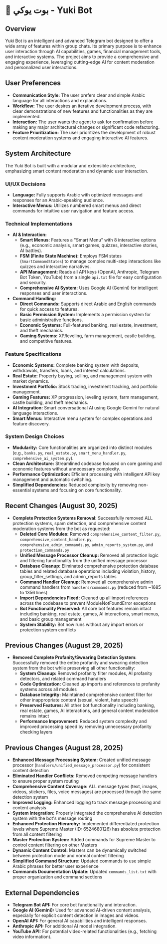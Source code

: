 # 🤖 بوت يوكي - Yuki Bot

## Overview
Yuki Bot is an intelligent and advanced Telegram bot designed to offer a wide array of features within group chats. Its primary purpose is to enhance user interaction through AI capabilities, games, financial management tools, and interactive systems. The project aims to provide a comprehensive and engaging experience, leveraging cutting-edge AI for content moderation and personalized user interactions.

## User Preferences
- **Communication Style:** The user prefers clear and simple Arabic language for all interactions and explanations.
- **Workflow:** The user desires an iterative development process, with clear demonstrations of new features and functionalities as they are implemented.
- **Interaction:** The user wants the agent to ask for confirmation before making any major architectural changes or significant code refactoring.
- **Feature Prioritization:** The user prioritizes the development of robust content moderation systems and engaging interactive AI features.

## System Architecture

The Yuki Bot is built with a modular and extensible architecture, emphasizing smart content moderation and dynamic user interaction.

### UI/UX Decisions
- **Language:** Fully supports Arabic with optimized messages and responses for an Arabic-speaking audience.
- **Interactive Menus:** Utilizes numbered smart menus and direct commands for intuitive user navigation and feature access.

### Technical Implementations
- **AI & Interaction:**
    - **Smart Menus:** Features a "Smart Menu" with 8 interactive options (e.g., economic analysis, smart games, quizzes, interactive stories, AI battles).
    - **FSM (Finite State Machine):** Employs FSM states (`SmartCommandStates`) to manage complex multi-step interactions like quizzes and interactive narratives.
    - **API Management:** Reads all API keys (OpenAI, Anthropic, Telegram Bot Token, YouTube) from a single `api.txt` file for easy configuration and security.
    - **Comprehensive AI System:** Uses Google AI (Gemini) for intelligent responses and user interactions.
- **Command Handling:**
    - **Direct Commands:** Supports direct Arabic and English commands for quick access to features.
    - **Basic Permission System:** Implements a permission system for basic administrative functions.
    - **Economic Systems:** Full-featured banking, real estate, investment, and theft mechanics.
    - **Gaming Systems:** XP/leveling, farm management, castle building, and competitive features.

### Feature Specifications
- **Economic Systems:** Complete banking system with deposits, withdrawals, transfers, loans, and interest calculations.
- **Real Estate:** Property buying, selling, and management system with market dynamics.
- **Investment Portfolio:** Stock trading, investment tracking, and portfolio management.
- **Gaming Features:** XP progression, leveling system, farm management, castle building, and theft mechanics.
- **AI Integration:** Smart conversational AI using Google Gemini for natural language interactions.
- **Smart Menus:** Interactive menu system for complex operations and feature discovery.

### System Design Choices
- **Modularity:** Core functionalities are organized into distinct modules (e.g., `banks.py`, `real_estate.py`, `smart_menu_handler.py`, `comprehensive_ai_system.py`).
- **Clean Architecture:** Streamlined codebase focused on core gaming and economic features without unnecessary complexity.
- **Performance Optimization:** Efficient processing with intelligent API key management and automatic switching.
- **Simplified Dependencies:** Reduced complexity by removing non-essential systems and focusing on core functionality.

## Recent Changes (August 30, 2025)
- **Complete Protection Systems Removal:** Successfully removed ALL protection systems, spam detection, and comprehensive content moderation systems from the bot as requested:
  - **Deleted Core Modules:** Removed `comprehensive_content_filter.py`, `comprehensive_content_handler.py`, `comprehensive_admin_commands.py`, `admin_reports_system.py`, and `protection_commands.py`
  - **Unified Message Processor Cleanup:** Removed all protection logic and filtering functionality from the unified message processor
  - **Database Cleanup:** Eliminated comprehensive protection database tables and related database operations including violation_history, group_filter_settings, and admin_reports tables
  - **Command Handler Cleanup:** Removed all comprehensive admin command handlers from `handlers/commands.py` (reduced from ~1685 to 1356 lines)
  - **Import Dependencies Fixed:** Cleaned up all import references across the codebase to prevent ModuleNotFoundError exceptions
  - **Bot Functionality Preserved:** All core bot features remain intact including banking, real estate, games, AI interactions, smart menus, and basic group management
  - **System Stability:** Bot now runs without any import errors or protection system conflicts

## Previous Changes (August 29, 2025)
- **Removed Complete Profanity/Swearing Detection System:** Successfully removed the entire profanity and swearing detection system from the bot while preserving all other functionality:
  - **System Cleanup:** Removed profanity filter modules, AI profanity detectors, and related command handlers
  - **Code Optimization:** Cleaned up imports and references to profanity systems across all modules
  - **Database Integrity:** Maintained comprehensive content filter for other inappropriate content (sexual, violent, hate speech)
  - **Preserved Features:** All other bot functionality including banking, real estate, games, AI interactions, and general content moderation remains intact
  - **Performance Improvement:** Reduced system complexity and improved processing speed by removing unnecessary profanity checking layers

## Previous Changes (August 28, 2025)
- **Enhanced Message Processing System:** Created unified message processor (`handlers/unified_message_processor.py`) for consistent content detection
- **Eliminated Handler Conflicts:** Removed competing message handlers to ensure proper system routing
- **Comprehensive Content Coverage:** ALL message types (text, images, videos, stickers, files, voice messages) are processed through the same detection system
- **Improved Logging:** Enhanced logging to track message processing and content analysis
- **System Integration:** Properly integrated the comprehensive AI detection system with the bot's message routing
- **Enhanced Protection Hierarchy:** Implemented differentiated protection levels where Supreme Master (ID: 6524680126) has absolute protection from all content filtering
- **Master Protection System:** Added commands for Supreme Master to control content filtering on other Masters
- **Dynamic Content Control:** Masters can be dynamically switched between protection mode and normal content filtering
- **Simplified Command Structure:** Updated commands to use simple Arabic phrases for better user experience
- **Commands Documentation Update:** Updated `commands_list.txt` with proper organization and command sections

## External Dependencies
- **Telegram Bot API:** For core bot functionality and interaction.
- **Google AI (Gemini):** Used for advanced AI-driven content analysis, especially for explicit content detection in images and videos.
- **OpenAI API:** For general AI capabilities and intelligent responses.
- **Anthropic API:** For additional AI model integration.
- **YouTube API:** For potential video-related functionalities (e.g., fetching video information).